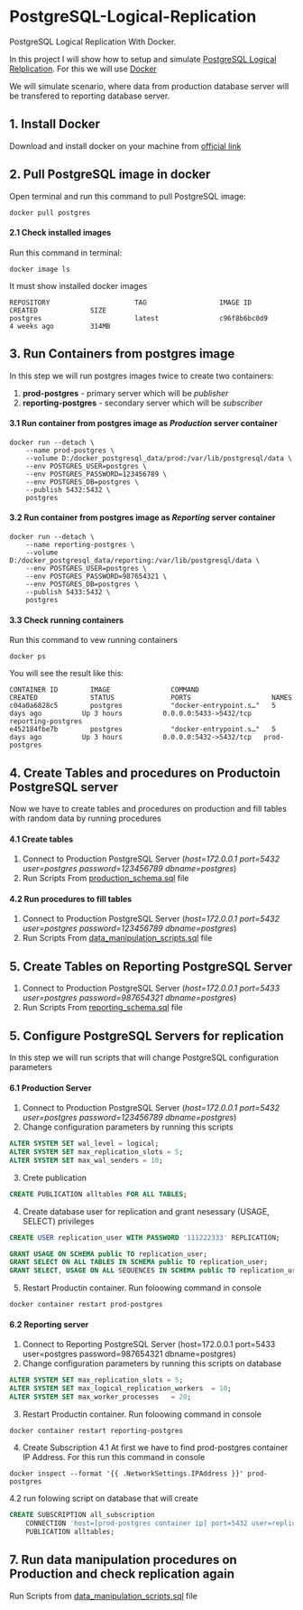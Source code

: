 # PostgreSQL-Logical-Replication
PostgreSQL Logical Replication With Docker.

In this project I will show how to setup and simulate [PostgreSQL Logical Relplication](https://www.postgresql.org/docs/13/logical-replication.html).
For this we will use [Docker](https://www.docker.com/)

We will simulate scenario, where data from production database server will be transfered to reporting database server.

## 1. Install Docker 
Download and install docker on your machine from [official link](https://www.docker.com/get-started)

## 2. Pull PostgreSQL image in docker 
Open terminal and run this command to pull PostgreSQL image:
```docker
docker pull postgres
```
#### 2.1 Check installed images
Run this command in terminal:
```docker
docker image ls
```
It must show installed docker images
```docker
REPOSITORY                     TAG                  IMAGE ID            CREATED             SIZE
postgres                       latest               c96f8b6bc0d9        4 weeks ago         314MB
```

## 3. Run Containers from postgres image 
In this step we will run postgres images twice to create two containers:
1. **prod-postgres** - primary server which will be *publisher*
2. **reporting-postgres** - secondary server which will be *subscriber*

#### 3.1 Run container from postgres image as *Production* server container
```docker
docker run --detach \
    --name prod-postgres \
    --volume D:/docker_postgresql_data/prod:/var/lib/postgresql/data \
    --env POSTGRES_USER=postgres \
    --env POSTGRES_PASSWORD=123456789 \
    --env POSTGRES_DB=postgres \
    --publish 5432:5432 \
    postgres
```
#### 3.2 Run container from postgres image as *Reporting* server container
```docker
docker run --detach \
    --name reporting-postgres \
    --volume D:/docker_postgresql_data/reporting:/var/lib/postgresql/data \
    --env POSTGRES_USER=postgres \
    --env POSTGRES_PASSWORD=987654321 \
    --env POSTGRES_DB=postgres \
    --publish 5433:5432 \
    postgres
```
#### 3.3 Check running containers
Run this command to vew running containers
```docker
docker ps
```
You will see the result like this:
```docker
CONTAINER ID        IMAGE               COMMAND                  CREATED             STATUS              PORTS                    NAMES
c04a0a6828c5        postgres            "docker-entrypoint.s…"   5 days ago          Up 3 hours          0.0.0.0:5433->5432/tcp   reporting-postgres
e452184fbe7b        postgres            "docker-entrypoint.s…"   5 days ago          Up 3 hours          0.0.0.0:5432->5432/tcp   prod-postgres
```

## 4. Create Tables and procedures on Productoin PostgreSQL server
Now we have to create tables and procedures on production and fill tables with random data by running procedures

#### 4.1 Create tables
1. Connect to Production PostgreSQL Server (*host=172.0.0.1 port=5432 user=postgres password=123456789 dbname=postgres*)
2. Run Scripts From [production_schema.sql](https://github.com/IrakliTabagari/PostgreSQL-Logical-Replication/blob/main/production_schema.sql) file

#### 4.2 Run procedures to fill tables
1. Connect to Production PostgreSQL Server (*host=172.0.0.1 port=5432 user=postgres password=123456789 dbname=postgres*)
2. Run Scripts From [data_manipulation_scripts.sql](https://github.com/IrakliTabagari/PostgreSQL-Logical-Replication/blob/main/data_manipulation_scripts.sql) file

## 5. Create Tables on Reporting PostgreSQL Server
1. Connect to Production PostgreSQL Server (*host=172.0.0.1 port=5433 user=postgres password=987654321 dbname=postgres*)
2. Run Scripts From [reporting_schema.sql](https://github.com/IrakliTabagari/PostgreSQL-Logical-Replication/blob/main/reporting_schema.sql) file 

## 5. Configure PostgreSQL Servers for replication
In this step we will run scripts that will change PostgreSQL configuration parameters

#### 6.1 Production Server
1. Connect to Production PostgreSQL Server (*host=172.0.0.1 port=5432 user=postgres password=123456789 dbname=postgres*)
2. Change configuration parameters by running this scripts
```sql
ALTER SYSTEM SET wal_level = logical;
ALTER SYSTEM SET max_replication_slots = 5;
ALTER SYSTEM SET max_wal_senders = 10;
```
3. Crete publication
```sql
CREATE PUBLICATION alltables FOR ALL TABLES;
```
4. Create database user for replication and grant nesessary (USAGE, SELECT) privileges
```sql
CREATE USER replication_user WITH PASSWORD '111222333' REPLICATION;

GRANT USAGE ON SCHEMA public TO replication_user;
GRANT SELECT ON ALL TABLES IN SCHEMA public TO replication_user;
GRANT SELECT, USAGE ON ALL SEQUENCES IN SCHEMA public TO replication_user;
```
5. Restart Productin container. Run foloowing command in console
```docker
docker container restart prod-postgres
```

#### 6.2 Reporting server
1. Connect to Reporting PostgreSQL Server (host=172.0.0.1 port=5433 user=postgres password=987654321 dbname=postgres)
2. Change configuration parameters by running this scripts on database
```sql
ALTER SYSTEM SET max_replication_slots = 5;
ALTER SYSTEM SET max_logical_replication_workers  = 10;
ALTER SYSTEM SET max_worker_processes   = 20;
```
3. Restart Productin container. Run foloowing command in console
```docker
docker container restart reporting-postgres
```
4. Create Subscription
4.1 At first we have to find prod-postgres container IP Address. For this run this command in console
```docker
docker inspect --format '{{ .NetworkSettings.IPAddress }}' prod-postgres
```
4.2 run folowing script on database that will create
```sql
CREATE SUBSCRIPTION all_subscription
    CONNECTION 'host=[prod-postgres container ip] port=5432 user=replication_user password=111222333 dbname=postgres'
    PUBLICATION alltables;
```

## 7. Run data manipulation procedures on Production and check replication again
Run Scripts from [data_manipulation_scripts.sql](https://github.com/IrakliTabagari/PostgreSQL-Logical-Replication/blob/main/data_manipulation_scripts.sql) file
